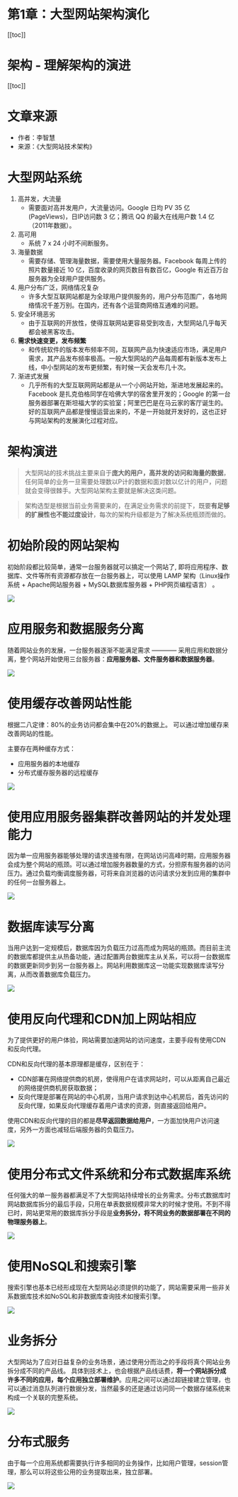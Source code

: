 # 第1章：大型网站架构演化 

[[toc]]

# 架构 - 理解架构的演进

[[toc]]

# 文章来源

* 作者：李智慧
* 来源：《大型网站技术架构》

# 大型网站系统

1. 高并发，大流量
    * 需要面对高并发用户，大流量访问。Google 日均 PV 35 亿(PageViews)，日IP访问数 3 亿；腾讯 QQ 的最大在线用户数 1.4 亿（2011年数据）。
2. 高可用
    * 系统 7 x 24 小时不间断服务。
3. 海量数据
    * 需要存储、管理海量数据，需要使用大量服务器。Facebook 每周上传的照片数量接近 10 亿，百度收录的网页数目有数百亿，Google 有近百万台服务器为全球用户提供服务。
4. 用户分布广泛，网络情况复杂
    * 许多大型互联网站都是为全球用户提供服务的，用户分布范围广，各地网络情况千差万别。在国内，还有各个运营商网络互通难的问题。
5. 安全环境恶劣
    * 由于互联网的开放性，使得互联网站更容易受到攻击，大型网站几乎每天都会被黑客攻击。
6. **需求快速变更，发布频繁**
    * 和传统软件的版本发布频率不同，互联网产品为快速适应市场，满足用户需求，其产品发布频率极高。一般大型网站的产品每周都有新版本发布上线，中小型网站的发布更频繁，有时候一天会发布几十次。
7. 渐进式发展
    * 几乎所有的大型互联网网站都是从一个小网站开始，渐进地发展起来的。Facebook 是扎克伯格同学在哈佛大学的宿舍里开发的；Google 的第一台服务器部署在斯坦福大学的实验室；阿里巴巴是在马云家的客厅诞生的。好的互联网产品都是慢慢运营出来的，不是一开始就开发好的，这也正好与网站架构的发展演化过程对应。

# 架构演进

> 大型网站的技术挑战主要来自于**庞大的用户，高并发的访问和海量的数据**，任何简单的业务一旦需要处理数以P计的数据和面对数以亿计的用户，问题就会变得很棘手。大型网站架构主要就是解决这类问题。 

> 架构选型是根据当前业务需要来的，在满足业务需求的前提下，既要**有足够的扩展性也不能过度设计**，每次的架构升级都是为了解决系统瓶颈而做的。 

# 初始阶段的网站架构

初始阶段都比较简单，通常一台服务器就可以搞定一个网站了, 即将应用程序、数据库、文件等所有资源都存放在一台服务器上，可以使用 LAMP 架构（Linux操作系统 + Apache网站服务器 + MySQL数据库服务器 + PHP网页编程语言） 。  

![](/_images/book-note/websiteTechArch/arch-f-ev-g-1.png)

# 应用服务和数据服务分离 

随着网站业务的发展，一台服务器逐渐不能满足需求 ———— 采用应用和数据分离，整个网站开始使用三台服务器：**应用服务器、文件服务器和数据服务器**。

![](/_images/book-note/websiteTechArch/arch-f-ev-g-2.png)

# 使用缓存改善网站性能 

根据二八定律：80%的业务访问都会集中在20%的数据上。 可以通过增加缓存来改善网站的性能。

主要存在两种缓存方式：

* 应用服务器的本地缓存
* 分布式缓存服务器的远程缓存

![](/_images/book-note/websiteTechArch/arch-f-ev-g-3.png)

 # 使用应用服务器集群改善网站的并发处理能力 
 
因为单一应用服务器能够处理的请求连接有限，在网站访问高峰时期，应用服务器会成为整个网站的瓶颈。可以通过增加服务器数量的方式，分担原有服务器的访问压力。通过负载均衡调度服务器，可将来自浏览器的访问请求分发到应用的集群中的任何一台服务器上。  

![](/_images/book-note/websiteTechArch/arch-f-ev-g-4.png)
 
# 数据库读写分离 

当用户达到一定规模后，数据库因为负载压力过高而成为网站的瓶颈。而目前主流的数据库都提供主从热备功能，通过配置两台数据库主从关系，可以将一台数据库的数据更新同步到另一台服务器上。网站利用数据库这一功能实现数据库读写分离，从而改善数据库负载压力。  

![](/_images/book-note/websiteTechArch/arch-f-ev-g-5.png)

# 使用反向代理和CDN加上网站相应 

为了提供更好的用户体验，网站需要加速网站的访问速度，主要手段有使用CDN和反向代理。 

CDN和反向代理的基本原理都是缓存，区别在于：
* CDN部署在网络提供商的机房，使得用户在请求网站时，可以从距离自己最近的网络提供商机房获取数据；
* 反向代理是部署在网站的中心机房，当用户请求到达中心机房后，首先访问的反向代理，如果反向代理缓存着用户请求的资源，则直接返回给用户。  

使用CDN和反向代理的目的都是**尽早返回数据给用户**，一方面加快用户访问速度，另外一方面也减轻后端服务器的负载压力。

![](/_images/book-note/websiteTechArch/arch-f-ev-g-6.png)

# 使用分布式文件系统和分布式数据库系统 

任何强大的单一服务器都满足不了大型网站持续增长的业务需求。分布式数据库时网站数据库拆分的最后手段，只用在单表数据规模非常大的时候才使用。不到不得已时，网站更常用的数据库拆分手段是**业务拆分，将不同业务的数据部署在不同的物理服务器上**。

![](/_images/book-note/websiteTechArch/arch-f-ev-g-7.png)

# 使用NoSQL和搜索引擎 

搜索引擎也基本已经形成现在大型网站必须提供的功能了，网站需要采用一些非关系数据库技术如NoSQL和非数据库查询技术如搜索引擎。 

![](/_images/book-note/websiteTechArch/arch-f-ev-g-8.png)

# 业务拆分 

大型网站为了应对日益复杂的业务场景，通过使用分而治之的手段将真个网站业务拆分成不同的产品线。 具体到技术上，也会根据产品线话费，**将一个网站拆分成许多不同的应用，每个应用独立部署维护**。应用之间可以通过超链接建立管理，也可以通过消息队列进行数据分发，当然最多的还是通过访问同一个数据存储系统来构成一个关联的完整系统。  

![](/_images/book-note/websiteTechArch/arch-f-ev-g-9.png)

# 分布式服务 

由于每一个应用系统都需要执行许多相同的业务操作，比如用户管理，session管理，那么可以将这些公用的业务提取出来，独立部署。  

![](/_images/book-note/websiteTechArch/arch-f-ev-g-10.png)

